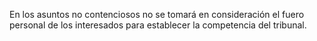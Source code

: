 En los asuntos no contenciosos no se tomará en consideración el fuero personal de los interesados para establecer la competencia del tribunal.